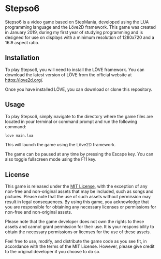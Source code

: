 # Stepso6

Stepso6 is a video game based on StepMania, developed using the LUA programming language and the Löve2D framework. This game was created in January 2019, during my first year of studying programming and is designed for use on displays with a minimum resolution of 1280x720 and a 16:9 aspect ratio.

## Installation

To play Stepso6, you will need to install the LÖVE framework. You can download the latest version of LÖVE from the official website at https://love2d.org/.

Once you have installed LÖVE, you can download or clone this repository.

## Usage

To play Stepso6, simply navigate to the directory where the game files are located in your terminal or command prompt and run the following command:
    
```bash
love main.lua
```

This will launch the game using the Löve2D framework.

The game can be paused at any time by pressing the Escape key. You can also toggle fullscreen mode using the F11 key.

## License

This game is released under the [MIT License](https://opensource.org/license/mit/), with the exception of any non-free and non-original assets that may be included, such as songs and pictures. Please note that the use of such assets without permission may result in legal consequences. By using this game, you acknowledge that you are responsible for obtaining any necessary licenses or permissions for non-free and non-original assets.

Please note that the game developer does not own the rights to these assets and cannot grant permission for their use. It is your responsibility to obtain the necessary permissions or licenses for the use of these assets.

Feel free to use, modify, and distribute the game code as you see fit, in accordance with the terms of the MIT License. However, please give credit to the original developer if you choose to do so.
